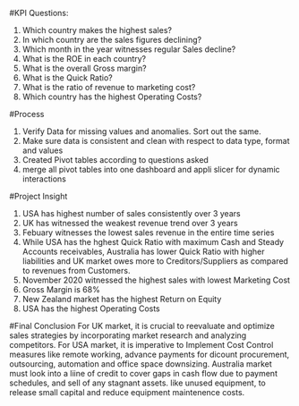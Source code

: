 #KPI Questions:
1) Which country makes the highest sales?
2) In which country are the sales figures declining?
3) Which month in the year witnesses regular Sales decline?
4) What is the ROE in each country?
5) What is the overall Gross margin?
6) What is the Quick Ratio?
7) What is the ratio of revenue to marketing cost?
8) Which country has the highest Operating Costs?

#Process
1) Verify Data for missing values and anomalies. Sort out the same.
2) Make sure data is consistent and clean with respect to data type, format and values
3) Created Pivot tables according to questions asked
4) merge all pivot tables into one dashboard and appli slicer for dynamic interactions

#Project Insight
1) USA has highest number of sales consistently over 3 years
2) UK has witnessed the weakest revenue trend over 3 years
3) Febuary witnesses the lowest sales revenue in the entire time series
4) While USA has the hghest Quick Ratio with maximum Cash and Steady Accounts receivables, Australia has lower Quick Ratio with higher liabilities and UK market owes more to Creditors/Suppliers as compared to revenues from Customers.
5) November 2020 witnessed the highest sales with lowest Marketing Cost
6) Gross Margin is 68%
7) New Zealand market has the highest Return on Equity
8)  USA has the highest Operating Costs

#Final Conclusion
 For UK market, it is crucial to reevaluate and optimize sales strategies by incorporating market research and analyzing competitors.
 For USA market, it is imperative to Implement Cost Control measures like remote working, advance payments for dicount procurement, outsourcing, automation and office space downsizing.
 Australia market must look into a liine of credit to cover gaps in cash flow due to payment schedules, and sell of any stagnant assets. like unused equipment, to release small capital and reduce equipment maintenence costs.
 
    
